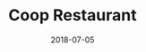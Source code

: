 ﻿---
title:          "Coop Restaurant"
date:           "2018-07-05"
draft:          false
robotsExclude:  true
---

